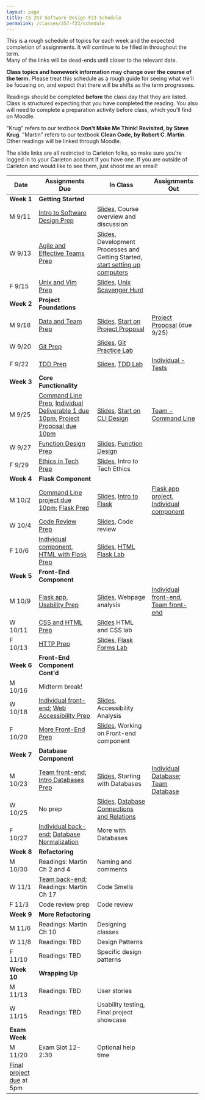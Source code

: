 ```yaml
---
layout: page
title: CS 257 Software Design F23 Schedule
permalink: /classes/257-f23/schedule
---
```


This is a rough schedule of topics for each week and the expected completion of assignments.
It will continue to be filled in throughout the term.  
Many of the links will be dead-ends until closer to the relevant date.

**Class topics and homework information may change over the course of the term.** Please treat this schedule as a rough guide for seeing what we'll be focusing on, and expect that there will be shifts as the term progresses.

Readings should be completed **before** the class day that they are listed. Class is structured expecting that you have completed the reading. You also will need to complete a preparation activity before class, which you'll find on Moodle.

"Krug" refers to our textbook **Don't Make Me Think! Revisited, by Steve Krug**.
"Martin" refers to our textbook **Clean Code, by Robert C. Martin**.
Other readings will be linked through Moodle.

The slide links are all restricted to Carleton folks, so make sure you're logged in to your Carleton account if you have one. If you are outside of Carleton and would like to see them, just shoot me an email!

| Date	| Assignments Due	| In Class |	Assignments Out |
| ------- | --------------- | ------------- | -------------- |
| **Week 1** | **Getting Started** |  | |
| M 9/11 | [Intro to Software Design Prep](intro-prep) | [Slides](https://docs.google.com/presentation/d/1LFuhfgYjtt_GNmScMJd6nPsLEJXEe0CyLWqeJUnfMac/edit?usp=sharing), Course overview and discussion|  |
| W 9/13 | [Agile and Effective Teams Prep](agile-prep) | [Slides](https://docs.google.com/presentation/d/1bBsh29BrxkzVAZoru1DOlO4hlOpbVbinazsyxKZcEpA/edit?usp=sharing),<br> Development Processes and Getting Started, [start setting up computers](getting-started) |  |
| F 9/15 | [Unix and Vim Prep](unix-prep) | [Slides](https://docs.google.com/presentation/d/1D3yceSuuvn4pOi1Jv1EI9bAVPeFr4BNcma1DR759rlg/edit?usp=sharing), [Unix Scavenger Hunt](unix-scavenger-hunt) | |
| **Week 2** | **Project Foundations** | | |
| M 9/18 | [Data and Team Prep](data-prep) |[Slides](https://docs.google.com/presentation/d/14SS7Sosx14k6MdEqrY098rnQ1us_dkvn34gStr_TSpc/edit?usp=sharing), [Start on Project Proposal](lab-proposal) | [Project Proposal](project-proposal) (due 9/25) | 
| W 9/20 | [Git Prep](git-prep) | [Slides](https://docs.google.com/presentation/d/1ZDjE_2fRp9pdRFsPdEb927P54UnjPFI4SWHHxrRp0K4/edit?usp=sharing), [Git Practice Lab](lab-git) | |
| F 9/22 | [TDD Prep](tdd-prep) | [Slides](https://docs.google.com/presentation/d/1zY6ODM1crlc-7BmQe4m_O-gRo8xIbJl93wYkkvhz1M4/edit?usp=sharing), [TDD Lab](tdd)  |[Individual - Tests](project-1-ind) |
| **Week 3** | **Core Functionality** | | |
| M 9/25 |[Command Line Prep](cl-prep), [Individual Deliverable 1 due 10pm](project-1-ind),   [Project Proposal due 10pm](project-proposal) | [Slides](https://docs.google.com/presentation/d/1cpOU-Px-wd-UXTt_oWhwiQJuvPmXfW4uN0Jvnf_0-Z4/edit?usp=sharing), [Start on CLI Design](command-line-design) | [Team - Command Line](project-command-line)  |
| W 9/27 | [Function Design Prep](function-prep) | [Slides](https://docs.google.com/presentation/d/1qwIJMZHBjy3i4IPeAv3Lr3RD6bBnyDUnFbbvath64Oc/edit?usp=sharing), [Function Design](lab-functions.pdf) | |
| F 9/29 | [Ethics in Tech Prep](ethics-prep) | [Slides](https://docs.google.com/presentation/d/1shOkRg_LwuJlMi6wrQsaPKkUfnoq5qJeFngoUCDcSWM/edit?usp=sharing), Intro to Tech Ethics | |
| **Week 4** | **Flask Component** | | |
| M 10/2 | [Command Line project due 10pm](project-command-line); [Flask Prep](flask-prep)| [Slides](https://docs.google.com/presentation/d/1lPFxIJ6wNdXLHcjc7ElNGbar0MNey5EnLLzSl6fRowc/edit?usp=sharing), [Intro to Flask](flask-intro) | [Flask app project](project-2-flask), [Individual component](project-2-ind) |
| W 10/4 | [Code Review Prep](code-review-prep) | [Slides](https://docs.google.com/presentation/d/14pbPF3j-r0Rpkiw-vsXKub8bo6tpnMgrcLEOC5uwTG0/edit?usp=sharing), Code review | |
| F 10/6 | [Individual component](project-2-ind), [HTML with Flask Prep](html-prep) | [Slides](https://docs.google.com/presentation/d/10EauXf92VA_Nm45eU-a90KSZkDdJ9BIuPtOfx4GRYww/edit?usp=sharing), [HTML Flask Lab](flask-html) | |
| **Week 5** | **Front-End Component** | | |
| M 10/9 | [Flask app](project-2-flask), [Usability Prep](web-usability-prep) | [Slides](https://docs.google.com/presentation/d/1nBTfSScR78FG-fQDXJRkxt8y_n1Uopxa_93IPm42yLM/edit?usp=sharing), Webpage analysis | [Individual front-end](project-3-ind), [Team front-end](project-3-front-end)|
| W 10/11 | [CSS and HTML Prep](css-html-prep) | [Slides](https://docs.google.com/presentation/d/1WXX5Du6ne9zKch2yA1ktsF58-cHDpsBwOKaPWqCQTY8/edit?usp=sharing,) HTML and CSS lab | |
| F 10/13 | [HTTP Prep](http-prep) | [Slides](https://docs.google.com/presentation/d/1QzKPoYFDKXAY9YWHS3rMXXhpWkd7v_2GhBfzJ4vlamg/edit?usp=sharing), [Flask Forms Lab](flask-form) | |
| **Week 6** | **Front-End Component Cont'd** | | |
| M 10/16 | Midterm break! | | |
| W 10/18 |[Individual front-end](project-3-ind); [Web Accessibility Prep](accessibility-prep) | [Slides](https://docs.google.com/presentation/d/1KKJFO7i4octKryn0dO-khlOWnyV4jI0-qJ0CeYqGlKU/edit?usp=sharing), Accessibility Analysis | |
| F 10/20 | [More Front-End Prep](more-front-prep) | [Slides](https://docs.google.com/presentation/d/1G99Gp1SeRTvc1irBqtKDjB7Tdj_MqY0xriXZOMP6F-w/edit?usp=sharing), Working on Front-end component | |
| **Week 7** | **Database Component** | | |
| M 10/23 | [Team front-end](project-3-front-end); [Intro Databases Prep](intro-database-prep) | [Slides](https://docs.google.com/presentation/d/1TGEyy1nyyrgNHHrrqISYIiPnnsBnCCoGK-va2Bf7OVo/edit?usp=sharing), Starting with Databases | [Individual Database](project-4-ind); [Team Database](project-4-backend)|
| W 10/25 | No prep |[Slides](https://docs.google.com/presentation/d/1eDIyGAgtkJ5GpBD2N8NWNJmtE8uX7GPWamWFhfsXgRw/edit?usp=sharing), [Database Connections and Relations](psycopg2)  | |
| F 10/27 | [Individual back-end](project-4-ind); [Database Normalization](normalization-prep) | More with Databases | |
| **Week 8** | **Refactoring** | | |
| M 10/30 | Readings: Martin Ch 2 and 4 | Naming and comments | |
| W 11/1 | [Team back-end](project-4-backend); Readings: Martin Ch 17 | Code Smells | |
| F 11/3 | Code review prep | Code review | |
| **Week 9** | **More Refactoring**
| M 11/6 | Readings: Martin Ch 10 | Designing classes | |
| W 11/8 | Readings: TBD | Design Patterns | |
| F 11/10 | Readings: TBD | Specific design patterns | |
| **Week 10** | **Wrapping Up** | | |
| M 11/13 | Readings: TBD | User stories | |
| W 11/15 | Readings: TBD | Usability testing, Final project showcase | |
| **Exam Week** | | |
| M 11/20 | Exam Slot 12-2:30 | Optional help time | |
| [Final project due](project-final) at 5pm | | |

